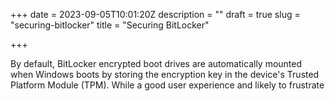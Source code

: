 +++
date = 2023-09-05T10:01:20Z
description = ""
draft = true
slug = "securing-bitlocker"
title = "Securing BitLocker"

+++


By default, BitLocker encrypted boot drives are automatically mounted when Windows boots by storing the encryption key in the device's Trusted Platform Module (TPM). While a good user experience and likely to frustrate

